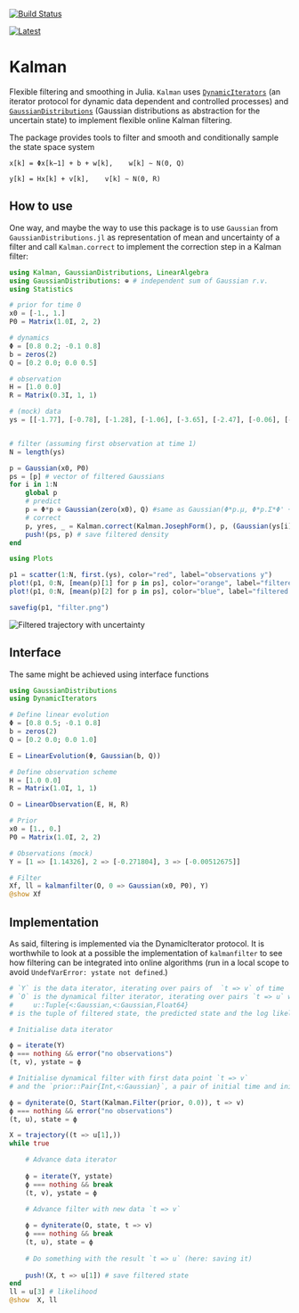 [![Build Status](https://travis-ci.org/mschauer/Kalman.jl.svg?branch=master)](https://travis-ci.org/mschauer/Kalman.jl)

[![Latest](https://img.shields.io/badge/docs-latest-blue.svg)](https://mschauer.github.io/Kalman.jl/latest/)


# Kalman
Flexible filtering and smoothing in Julia. `Kalman` uses [`DynamicIterators`](https://github.com/mschauer/DynamicIterators.jl) (an iterator protocol for dynamic data dependent and controlled processes) and
[`GaussianDistributions`](https://github.com/mschauer/GaussianDistributions.jl) (Gaussian distributions as abstraction for the uncertain state)
to implement flexible online Kalman filtering.

The package provides tools to filter and smooth and conditionally sample the state space system

    x[k] = Φx[k−1] + b + w[k],    w[k] ∼ N(0, Q)

    y[k] = Hx[k] + v[k],    v[k] ∼ N(0, R)

## How to use
One way, and maybe the way to use this package is to use `Gaussian` from `GaussianDistributions.jl` as representation of mean and uncertainty of a filter and call `Kalman.correct` to implement the correction step in a Kalman filter:
```julia
using Kalman, GaussianDistributions, LinearAlgebra
using GaussianDistributions: ⊕ # independent sum of Gaussian r.v.
using Statistics

# prior for time 0
x0 = [-1., 1.]
P0 = Matrix(1.0I, 2, 2)

# dynamics
Φ = [0.8 0.2; -0.1 0.8]
b = zeros(2)
Q = [0.2 0.0; 0.0 0.5]

# observation
H = [1.0 0.0]
R = Matrix(0.3I, 1, 1)

# (mock) data
ys = [[-1.77], [-0.78], [-1.28], [-1.06], [-3.65], [-2.47], [-0.06], [-0.91], [-0.80], [1.48]]


# filter (assuming first observation at time 1)
N = length(ys)

p = Gaussian(x0, P0)
ps = [p] # vector of filtered Gaussians
for i in 1:N
    global p
    # predict
    p = Φ*p ⊕ Gaussian(zero(x0), Q) #same as Gaussian(Φ*p.μ, Φ*p.Σ*Φ' + Q)
    # correct
    p, yres, _ = Kalman.correct(Kalman.JosephForm(), p, (Gaussian(ys[i], R), H))
    push!(ps, p) # save filtered density
end

using Plots

p1 = scatter(1:N, first.(ys), color="red", label="observations y")
plot!(p1, 0:N, [mean(p)[1] for p in ps], color="orange", label="filtered x1", grid=false, ribbon=[sqrt(cov(p)[1,1]) for p in ps], fillalpha=.5)
plot!(p1, 0:N, [mean(p)[2] for p in ps], color="blue", label="filtered x2", grid=false, ribbon=[sqrt(cov(p)[2,2]) for p in ps], fillalpha=.5)

savefig(p1, "filter.png")
```

![Filtered trajectory with uncertainty](https://raw.githubusercontent.com/mschauer/Kalman.jl/master/filter.png)



## Interface

The same might be achieved using interface functions

```julia
using GaussianDistributions
using DynamicIterators

# Define linear evolution
Φ = [0.8 0.5; -0.1 0.8]
b = zeros(2)
Q = [0.2 0.0; 0.0 1.0]

E = LinearEvolution(Φ, Gaussian(b, Q))

# Define observation scheme
H = [1.0 0.0]
R = Matrix(1.0I, 1, 1)

O = LinearObservation(E, H, R)

# Prior
x0 = [1., 0.]
P0 = Matrix(1.0I, 2, 2)

# Observations (mock)
Y = [1 => [1.14326], 2 => [-0.271804], 3 => [-0.00512675]]

# Filter
Xf, ll = kalmanfilter(O, 0 => Gaussian(x0, P0), Y)
@show Xf

```

## Implementation
As said, filtering is implemented via the DynamicIterator protocol. It is worthwhile to look at
a possible the implementation of `kalmanfilter` to see how filtering can be integrated into online algorithms (run in a local scope to avoid `UndefVarError: ystate not defined`.)

```julia
# `Y` is the data iterator, iterating over pairs of  `t => v` of time `t` and observation `v`
# `O` is the dynamical filter iterator, iterating over pairs `t => u` where
#     u::Tuple{<:Gaussian,<:Gaussian,Float64}
# is the tuple of filtered state, the predicted state and the log likelihood

# Initialise data iterator

ϕ = iterate(Y)
ϕ === nothing && error("no observations")
(t, v), ystate = ϕ

# Initialise dynamical filter with first data point `t => v`
# and the `prior::Pair{Int,<:Gaussian}`, a pair of initial time and initial state

ϕ = dyniterate(O, Start(Kalman.Filter(prior, 0.0)), t => v)
ϕ === nothing && error("no observations")
(t, u), state = ϕ

X = trajectory((t => u[1],))
while true

    # Advance data iterator
    
    ϕ = iterate(Y, ystate)
    ϕ === nothing && break
    (t, v), ystate = ϕ

    # Advance filter with new data `t => v`
    
    ϕ = dyniterate(O, state, t => v)
    ϕ === nothing && break
    (t, u), state = ϕ
    
    # Do something with the result `t => u` (here: saving it)
    
    push!(X, t => u[1]) # save filtered state
end
ll = u[3] # likelihood
@show  X, ll
```
